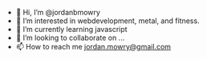 - 👋 Hi, I’m @jordanbmowry
- 👀 I’m interested in webdevelopment, metal, and fitness.
- 🌱 I’m currently learning javascript
- 💞️ I’m looking to collaborate on ...
- 📫 How to reach me jordan.mowry@gmail.com

<!---
jordanbmowry/jordanbmowry is a ✨ special ✨ repository because its `README.md` (this file) appears on your GitHub profile.
You can click the Preview link to take a look at your changes.
--->

